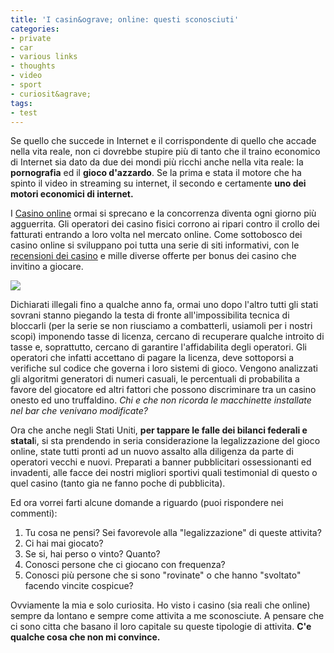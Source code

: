 ```yaml
---
title: 'I casin&ograve; online: questi sconosciuti'
categories:
- private
- car
- various links
- thoughts
- video
- sport
- curiosit&agrave;
tags:
- test
---
```

Se quello che succede in Internet e il corrispondente di quello che accade
nella vita reale, non ci dovrebbe stupire più di tanto che il traino economico
di Internet sia dato da due dei mondi più ricchi anche nella vita reale: la
**pornografia** ed il **gioco d'azzardo**. Se la prima e stata il motore che
ha spinto il video in streaming su internet, il secondo e certamente **uno dei
motori economici di internet.**

I [Casino online](http://www.casinopertutti.com) ormai si sprecano e la
concorrenza diventa ogni giorno più agguerrita. Gli operatori dei casino
fisici corrono ai ripari contro il crollo dei fatturati entrando a loro volta
nel mercato online. Come sottobosco dei casino online si sviluppano poi tutta
una serie di siti informativi, con le [recensioni dei
casino](http://www.casinorecensioni.com) e mille diverse offerte per bonus dei
casino che invitino a giocare.

[![]({{site.url}}/images/casino.jpg)]({{site.url}}/images/casino.jpg)

  
Dichiarati illegali fino a qualche anno fa, ormai uno dopo l'altro tutti gli
stati sovrani stanno piegando la testa di fronte all'impossibilita tecnica di
bloccarli (per la serie se non riusciamo a combatterli, usiamoli per i nostri
scopi) imponendo tasse di licenza, cercano di recuperare qualche introito di
tasse e, soprattutto, cercano di garantire l'affidabilita degli operatori. Gli
operatori che infatti accettano di pagare la licenza, deve sottoporsi a
verifiche sul codice che governa i loro sistemi di gioco. Vengono analizzati
gli algoritmi generatori di numeri casuali, le percentuali di probabilita a
favore del giocatore ed altri fattori che possono discriminare tra un casino
onesto ed uno truffaldino. _Chi e che non ricorda le macchinette installate
nel bar che venivano modificate?_

Ora che anche negli Stati Uniti, **per tappare le falle dei bilanci federali e
statal**i, si sta prendendo in seria considerazione la legalizzazione del
gioco online, state tutti pronti ad un nuovo assalto alla diligenza da parte
di operatori vecchi e nuovi. Preparati a banner pubblicitari ossessionanti ed
invadenti, alle facce dei nostri migliori sportivi quali testimonial di questo
o quel casino (tanto gia ne fanno poche di pubblicita).

Ed ora vorrei farti alcune domande a riguardo (puoi rispondere nei commenti):

  1. Tu cosa ne pensi? Sei favorevole alla "legalizzazione" di queste attivita?
  2. Ci hai mai giocato?
  3. Se si, hai perso o vinto? Quanto?
  4. Conosci persone che ci giocano con frequenza?
  5. Conosci più persone che si sono "rovinate" o che hanno "svoltato" facendo vincite cospicue?
  

  
Ovviamente la mia e solo curiosita. Ho visto i casino (sia reali che online)
sempre da lontano e sempre come attivita a me sconosciute. A pensare che ci
sono citta che basano il loro capitale su queste tipologie di attivita. **C'e
qualche cosa che non mi convince.**

